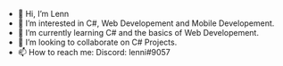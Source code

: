 - 👋 Hi, I’m Lenn
- 👀 I’m interested in C#, Web Developement and Mobile Developement.
- 🌱 I’m currently learning C# and the basics of Web Developement.
- 💞️ I’m looking to collaborate on C# Projects.
- 📫 How to reach me:
Discord: lenni#9057

<!---
Lenn13/Lenn13 is a ✨ special ✨ repository because its `README.md` (this file) appears on your GitHub profile.
You can click the Preview link to take a look at your changes.
--->
